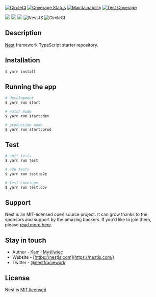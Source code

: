 [![CircleCI](https://dl.circleci.com/status-badge/img/gh/fab-ryan/e-learning-api/tree/main.svg?style=svg)](https://dl.circleci.com/status-badge/redirect/gh/fab-ryan/e-learning-api/tree/main)
[![Coverage Status](https://coveralls.io/repos/github/fab-ryan/e-learning-api/badge.svg)](https://coveralls.io/github/fab-ryan/e-learning-api)
[![Maintainability](https://api.codeclimate.com/v1/badges/b78a6f52e1e387547aa3/maintainability)](https://codeclimate.com/github/fab-ryan/e-learning-api/maintainability)
[![Test Coverage](https://api.codeclimate.com/v1/badges/b78a6f52e1e387547aa3/test_coverage)](https://codeclimate.com/github/fab-ryan/e-learning-api/test_coverage)

![](https://img.shields.io/badge/Maintained-Yes-green)
![](https://img.shields.io/badge/Pull_Requests-Accepting-green)
![](https://img.shields.io/badge/Contributions-Accepting-cyan)
![NestJS](https://img.shields.io/badge/nestjs-%23404d59.svg?style=for-the-badge&logo=nestjs&logoColor=%2361DAFB) ![CircleCI](https://img.shields.io/badge/circle%20ci-%23161616.svg?style=for-the-badge&logo=circleci&logoColor=white)

  <!--[![Backers on Open Collective](https://opencollective.com/nest/backers/badge.svg)](https://opencollective.com/nest#backer)
  [![Sponsors on Open Collective](https://opencollective.com/nest/sponsors/badge.svg)](https://opencollective.com/nest#sponsor)-->

## Description

[Nest](https://github.com/nestjs/nest) framework TypeScript starter repository.

## Installation

```bash
$ yarn install
```

## Running the app

```bash
# development
$ yarn run start

# watch mode
$ yarn run start:dev

# production mode
$ yarn run start:prod
```

## Test

```bash
# unit tests
$ yarn run test

# e2e tests
$ yarn run test:e2e

# test coverage
$ yarn run test:cov
```

## Support

Nest is an MIT-licensed open source project. It can grow thanks to the sponsors and support by the amazing backers. If you'd like to join them, please [read more here](https://docs.nestjs.com/support).

## Stay in touch

- Author - [Kamil Myśliwiec](https://kamilmysliwiec.com)
- Website - [https://nestjs.com](https://nestjs.com/)
- Twitter - [@nestframework](https://twitter.com/nestframework)

## License

Nest is [MIT licensed](LICENSE).
